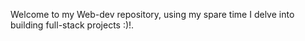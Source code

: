 Welcome to my Web-dev repository, using my spare time I delve 
into building full-stack projects :)!.
